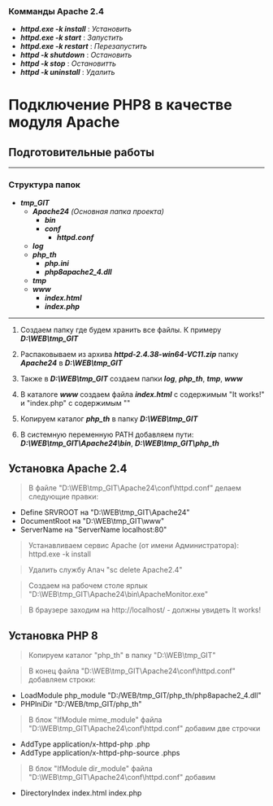 ### Комманды Apache 2.4 ###
* ***httpd.exe -k install***  : _Установить_
* ***httpd.exe -k start***    : _Запустить_
* ***httpd.exe -k restart***  : _Перезапустить_
* ***httpd -k shutdown***     : _Остановить_
* ***httpd -k stop***         : _Остановитть_
* ***httpd -k uninstall***    : _Удалить_

# Подключение PHP8 в качестве модуля Apache

## Подготовительные работы
---
### Структура папок
 - ***tmp_GIT***
    - ***Apache24*** _(Основная папка проекта)_
        - ***bin***
        - ***conf***
            - ***httpd.conf***
    - ***log***
    - ***php_th***
        - ***php.ini***
        - ***php8apache2_4.dll***
    - ***tmp***
    - ***www***
        - ***index.html***
        - ***index.php***
---

1. Создаем папку где будем хранить все файлы. К примеру ***D:\WEB\tmp_GIT***

1. Распаковываем из архива ***httpd-2.4.38-win64-VC11.zip*** папку ***Apache24*** в ***D:\WEB\tmp_GIT***

2. Также в ***D:\WEB\tmp_GIT*** создаем папки ***log***, ***php_th***, ***tmp***, ***www***

3. В каталоге ***www*** создаем  файла ***index.html*** с содержимым "It works!" и "index.php" с содержимым "<?php phpinfo(); ?>"

4. Копируем каталог ***php_th*** в папку ***D:\WEB\tmp_GIT***

5. В системную переменную PATH добавляем пути: ***D:\WEB\tmp_GIT\Apache24\bin***, ***D:\WEB\tmp_GIT\php_th***

## Установка Apache 2.4




> В файле "D:\WEB\tmp_GIT\Apache24\conf\httpd.conf" делаем следующие правки:
* Define SRVROOT на "D:\WEB\tmp_GIT\Apache24"
* DocumentRoot на "D:\WEB\tmp_GIT\www"
* ServerName на "ServerName localhost:80"

> Устанавливаем сервис Apache (от имени Администратора): httpd.exe -k install

> Удалить службу Апач "sc delete Apache2.4"

> Создаем на рабочем столе ярлык "D:\WEB\tmp_GIT\Apache24\bin\ApacheMonitor.exe"

> В браузере заходим на http://localhost/ - должны увидеть It works!

## Установка PHP 8

> Копируем каталог "php_th" в папку "D:\WEB\tmp_GIT"

> В конец файла "D:\WEB\tmp_GIT\Apache24\conf\httpd.conf" добавляем строки:
* LoadModule php_module "D:/WEB/tmp_GIT/php_th/php8apache2_4.dll"
* PHPIniDir "D:/WEB/tmp_GIT/php_th"

> В блок "IfModule mime_module" файла "D:\WEB\tmp_GIT\Apache24\conf\httpd.conf" добавим две строчки
* AddType application/x-httpd-php .php
* AddType application/x-httpd-php-source .phps

> В блок "IfModule dir_module" файла "D:\WEB\tmp_GIT\Apache24\conf\httpd.conf" добавим 
* DirectoryIndex index.html index.php